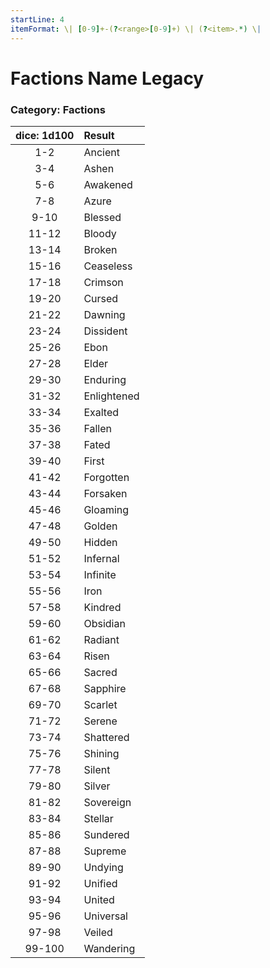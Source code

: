 ```yaml
---
startLine: 4
itemFormat: \| [0-9]+-(?<range>[0-9]+) \| (?<item>.*) \|
---
```

# Factions Name Legacy
### Category: Factions

| dice: 1d100 | Result |
|:----:|:-------|
| 1-2 | Ancient |
| 3-4 | Ashen |
| 5-6 | Awakened |
| 7-8 | Azure |
| 9-10 | Blessed |
| 11-12 | Bloody |
| 13-14 | Broken |
| 15-16 | Ceaseless |
| 17-18 | Crimson |
| 19-20 | Cursed |
| 21-22 | Dawning |
| 23-24 | Dissident |
| 25-26 | Ebon |
| 27-28 | Elder |
| 29-30 | Enduring |
| 31-32 | Enlightened |
| 33-34 | Exalted |
| 35-36 | Fallen |
| 37-38 | Fated |
| 39-40 | First |
| 41-42 | Forgotten |
| 43-44 | Forsaken |
| 45-46 | Gloaming |
| 47-48 | Golden |
| 49-50 | Hidden |
| 51-52 | Infernal |
| 53-54 | Infinite |
| 55-56 | Iron |
| 57-58 | Kindred |
| 59-60 | Obsidian |
| 61-62 | Radiant |
| 63-64 | Risen |
| 65-66 | Sacred |
| 67-68 | Sapphire |
| 69-70 | Scarlet |
| 71-72 | Serene |
| 73-74 | Shattered |
| 75-76 | Shining |
| 77-78 | Silent |
| 79-80 | Silver |
| 81-82 | Sovereign |
| 83-84 | Stellar |
| 85-86 | Sundered |
| 87-88 | Supreme |
| 89-90 | Undying |
| 91-92 | Unified |
| 93-94 | United |
| 95-96 | Universal |
| 97-98 | Veiled |
| 99-100 | Wandering |